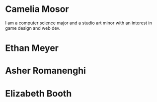 # Camelia Mosor
I am a computer science major and a studio art minor with an interest in game design and web dev.
# Ethan Meyer
# Asher Romanenghi
# Elizabeth Booth
